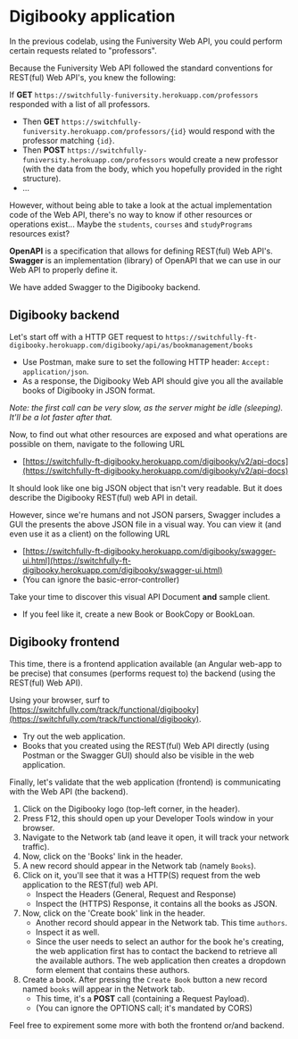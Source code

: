 # Digibooky application

In the previous codelab, using the Funiversity Web API, you could perform certain requests related to "professors".

Because the Funiversity Web API followed the standard conventions for REST(ful) Web API's, you knew the following:

If **GET** `https://switchfully-funiversity.herokuapp.com/professors` responded with a list of all professors.
- Then **GET** `https://switchfully-funiversity.herokuapp.com/professors/{id}` would respond with the professor matching `{id}`.
- Then **POST** `https://switchfully-funiversity.herokuapp.com/professors` would create a new professor (with the data from the body, which you hopefully provided in the right structure).
- ...

However, without being able to take a look at the actual implementation code of the Web API, there's no way to know if other resources or operations exist... 
Maybe the `students`, `courses` and `studyPrograms` resources exist?

**OpenAPI** is a specification that allows for defining REST(ful) Web API's. **Swagger** is an implementation (library) of OpenAPI that we can use in our Web API to properly define it.

We have added Swagger to the Digibooky backend.

## Digibooky backend

Let's start off with a HTTP GET request to `https://switchfully-ft-digibooky.herokuapp.com/digibooky/api/as/bookmanagement/books`
- Use Postman, make sure to set the following HTTP header: `Accept: application/json`.
- As a response, the Digibooky Web API should give you all the available books of Digibooky in JSON format.

*Note: the first call can be very slow, as the server might be idle (sleeping). It'll be a lot faster after that.*

Now, to find out what other resources are exposed and what operations are possible on them, navigate to the following URL
- [https://switchfully-ft-digibooky.herokuapp.com/digibooky/v2/api-docs](https://switchfully-ft-digibooky.herokuapp.com/digibooky/v2/api-docs)

It should look like one big JSON object that isn't very readable. But it does describe the Digibooky REST(ful) web API in detail.

However, since we're humans and not JSON parsers, Swagger includes a GUI the presents the above JSON file in a visual way. You can view it (and even use it as a client) on the following URL
- [https://switchfully-ft-digibooky.herokuapp.com/digibooky/swagger-ui.html](https://switchfully-ft-digibooky.herokuapp.com/digibooky/swagger-ui.html)
- (You can ignore the basic-error-controller)

Take your time to discover this visual API Document **and** sample client.
- If you feel like it, create a new Book or BookCopy or BookLoan.

## Digibooky frontend

This time, there is a frontend application available (an Angular web-app to be precise) that consumes (performs request to) the backend (using the REST(ful) Web API).

Using your browser, surf to [https://switchfully.com/track/functional/digibooky](https://switchfully.com/track/functional/digibooky).
- Try out the web application.
- Books that you created using the REST(ful) Web API directly (using Postman or the Swagger GUI) should also be visible in the web application.

Finally, let's validate that the web application (frontend) is communicating with the Web API (the backend).
1. Click on the Digibooky logo (top-left corner, in the header).
2. Press F12, this should open up your Developer Tools window in your browser.
3. Navigate to the Network tab (and leave it open, it will track your network traffic).
4. Now, click on the 'Books' link in the header.
5. A new record should appear in the Network tab (namely `Books`).
6. Click on it, you'll see that it was a HTTP(S) request from the web application to the REST(ful) web API.
    - Inspect the Headers (General, Request and Response)
    - Inspect the (HTTPS) Response, it contains all the books as JSON.
7. Now, click on the 'Create book' link in the header.
    - Another record should appear in the Network tab. This time `authors`.
    - Inspect it as well.
    - Since the user needs to select an author for the book he's creating, the web application first has to contact the backend to retrieve all the available authors. 
    The web application then creates a dropdown form element that contains these authors.
8. Create a book. After pressing the `Create Book` button a new record named `books` will appear in the Network tab.
    - This time, it's a **POST** call (containing a Request Payload).
    - (You can ignore the OPTIONS call; it's mandated by CORS)
    
Feel free to expirement some more with both the frontend or/and backend.
